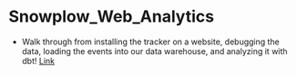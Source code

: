 # Snowplow_Web_Analytics

- Walk through from installing the tracker on a website, debugging the data, loading the events into our data warehouse, and analyzing it with dbt! [Link](https://www.youtube.com/watch?v=M_GJlfF-i6s&t=13s)
